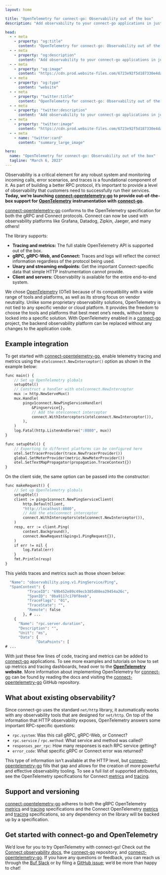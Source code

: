 ```yaml
---
layout: home

title: "OpenTelemetry for connect-go: Observability out of the box"
description: "Add observability to your connect-go applications in just a few lines of code"

head:
  - - meta
    - property: "og:title"
      content: "OpenTelemetry for connect-go: Observability out of the box"
  - - meta
    - property: "og:description"
      content: "Add observability to your connect-go applications in just a few lines of code"
  - - meta
    - property: "og:image"
      content: "https://cdn.prod.website-files.com/6723e92f5d187330e4da8144/6750ce0fbe9f371ed74353b2_OpenTelemetry.png"
  - - meta
    - property: "og:type"
      content: "website"
  - - meta
    - property: "twitter:title"
      content: "OpenTelemetry for connect-go: Observability out of the box"
  - - meta
    - property: "twitter:description"
      content: "Add observability to your connect-go applications in just a few lines of code"
  - - meta
    - property: "twitter:image"
      content: "https://cdn.prod.website-files.com/6723e92f5d187330e4da8144/6750ce0fbe9f371ed74353b2_OpenTelemetry.png"
  - - meta
    - name: "twitter:card"
      content: "summary_large_image"

hero:
  name: "OpenTelemetry for connect-go: Observability out of the box"
  tagline: "March 6, 2023"
---
```


Observability is a critical element for any robust system and monitoring incoming calls, error scenarios, and traces is a foundational component of it. As part of building a better RPC protocol, it’s important to provide a level of observability that customers need to successfully run their services. **Today, we’re launching** [**connect-opentelemetry-go**](https://github.com/connectrpc/otelconnect-go) **to provide out-of-the-box support for** [**OpenTelemetry**](https://opentelemetry.io/) **instrumentation with** [**connect-go**](https://github.com/connectrpc/connect-go)**.**

[connect-opentelemetry-go](https://github.com/connectrpc/otelconnect-go) conforms to the OpenTelemetry specification for both the gRPC and Connect protocols. Connect can now be used with observability platforms like Grafana, Datadog, Zipkin, Jaeger, and many others!

The library supports:

- **Tracing and metrics:** The full stable OpenTelemetry API is supported out of the box.
- **gRPC, gRPC-Web, and Connect:** Traces and logs will reflect the correct information regardless of the protocol being used.
- **Unary and streaming endpoints:** Get the important Connect-specific data that simple HTTP instrumentation cannot provide.
- **Client and servers:** Observability is available for the entire end-to-end system.

We chose [OpenTelemetry](https://opentelemetry.io/) (OTel) because of its compatibility with a wide range of tools and platforms, as well as its strong focus on vendor neutrality. Unlike some proprietary observability solutions, OpenTelemetry is not tied to any specific vendor or cloud platform. It provides the freedom to choose the tools and platforms that best meet one’s needs, without being locked into a specific solution. With OpenTelemetry enabled in a [connect-go](https://github.com/connectrpc/connect-go) project, the backend observability platform can be replaced without any changes to the application code.

## Example integration

To get started with [connect-opentelemetry-go](https://github.com/connectrpc/otelconnect-go), enable telemetry tracing and metrics using the `otelconnect.NewInterceptor()` option as shown in the example below:

```protobuf
func main() {
	// Set up OpenTelemetry globals
	setupOtel()
	// Construct a handler with otelconnect.NewInterceptor
	mux := http.NewServeMux()
	mux.Handle(
		pingv1connect.NewPingServiceHandler(
			&Pingservice{},
			// Add the otelconnect interceptor
			connect.WithInterceptors(otelconnect.NewInterceptor()),
		),
	)
	log.Fatal(http.ListenAndServe(":8080", mux))
}

func setupOtel() {
	// Exporting to different platforms can be configured here
	otel.SetTracerProvider(trace.NewTracerProvider())
	global.SetMeterProvider(metric.NewMeterProvider())
	otel.SetTextMapPropagator(propagation.TraceContext{})
}
```

On the client side, the same option can be passed into the constructor:

```protobuf
func makeRequest() {
	// Set up OpenTelemetry globals
	setupOtel()
	client := pingv1connect.NewPingServiceClient(
		http.DefaultClient,
		"http://localhost:8080",
		// Add the otelconnect interceptor
		connect.WithInterceptors(otelconnect.NewInterceptor()),
	)
	resp, err := client.Ping(
		context.Background(),
		connect.NewRequest(&pingv1.PingRequest{}),
	)
	if err != nil {
		log.Fatal(err)
	}
	fmt.Println(resp)
}
```

This yields traces and metrics such as those shown below:

```protobuf
  "Name": "observability.ping.v1.PingService/Ping",
  "SpanContext": {
          "TraceID": "69b452e89c49ecb385d08ea29454a26c",
          "SpanID": "0ba9117c170f8eeb",
          "TraceFlags": "01",
          "TraceState": "",
          "Remote": false
        }, # ...
    {
      "Name": "rpc.server.duration",
      "Description": "",
      "Unit": "ms",
      "Data": {
              "DataPoints": [
# ...
```

`‍`With just these few lines of code, tracing and metrics can be added to [connect-go](https://github.com/connectrpc/connect-go) applications. To see more examples and tutorials on how to set up metrics and tracing dashboards, head over to the [**OpenTelemetry**](https://opentelemetry.io/) **website**. More information about implementing OpenTelemetry for [connect-go](https://github.com/connectrpc/connect-go) can be found by reading the docs and visiting the [connect-opentelemetry-go](https://github.com/connectrpc/otelconnect-go) GitHub repository.

## What about existing observability?

Since connect-go uses the standard `net/http` library, it automatically works with any observability tools that are designed for `net/http`. On top of the information that HTTP observability exposes, OpenTelemetry answers some important RPC-specific questions:

- `rpc.system`: Was this call gRPC, gRPC-Web, or Connect?
- `rpc.service` / `rpc.method`: What service and method was called?
- `responses_per_rpc`: How many responses is each RPC service getting?
- `error_code`: What specific gRPC or Connect error was returned?

This type of information isn’t available at the HTTP level, but [connect-opentelemetry-go](https://github.com/connectrpc/otelconnect-go) fills that gap and allows for the creation of more powerful and effective observability tooling. To see a full list of supported attributes, see the OpenTelemetry specifications for Connect [metrics](https://github.com/open-telemetry/opentelemetry-specification/blob/main/specification/metrics/semantic_conventions/rpc-metrics.md#connect-rpc-conventions) and [tracing](https://github.com/open-telemetry/opentelemetry-specification/blob/main/specification/trace/semantic_conventions/rpc.md#connect-rpc-conventions).

## Support and versioning

[connect-opentelemetry-go](https://github.com/connectrpc/otelconnect-go) adheres to both the gRPC OpenTelemetry [metrics](https://github.com/open-telemetry/opentelemetry-specification/blob/main/specification/metrics/semantic_conventions/rpc-metrics.md#grpc-conventions) and [tracing](https://github.com/open-telemetry/opentelemetry-specification/blob/main/specification/trace/semantic_conventions/rpc.md#grpc) specifications and the Connect OpenTelemetry [metrics](https://github.com/open-telemetry/opentelemetry-specification/blob/main/specification/metrics/semantic_conventions/rpc-metrics.md#connect-rpc-conventions) and [tracing](https://github.com/open-telemetry/opentelemetry-specification/blob/main/specification/trace/semantic_conventions/rpc.md#connect-rpc-conventions) specifications, so any dependency on the library will be backed up by a specification.

## Get started with connect-go and OpenTelemetry

We’d love for you to try OpenTelemetry with connect-go! Check out the [Connect observability docs](https://connectrpc.com/docs/go/observability), the [connect-go](https://github.com/connectrpc/connect-go) repository, and [connect-opentelemetry-go](https://github.com/connectrpc/otelconnect-go). If you have any questions or feedback, you can reach us through the [Buf Slack](https://buf.build/b/slack/) or by filing a [GitHub issue](https://github.com/connectrpc/otelconnect-go/issues); we’d be more than happy to chat!
